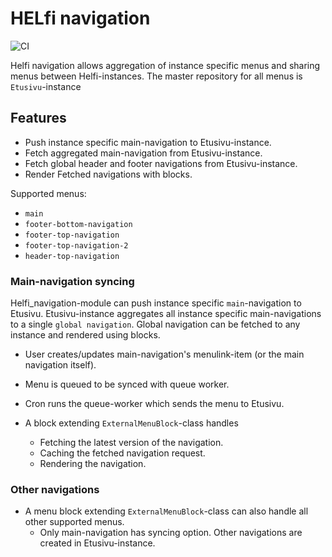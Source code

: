 # HELfi navigation

![CI](https://github.com/City-of-Helsinki/drupal-module-helfi-navigation/workflows/CI/badge.svg)

Helfi navigation allows aggregation of instance specific menus and sharing menus between Helfi-instances.
The master repository for all menus is `Etusivu`-instance


## Features

- Push instance specific main-navigation to Etusivu-instance.
- Fetch aggregated main-navigation from Etusivu-instance.
- Fetch global header and footer navigations from Etusivu-instance.
- Render Fetched navigations with blocks.

Supported menus:
- `main`
- `footer-bottom-navigation`
- `footer-top-navigation`
- `footer-top-navigation-2`
- `header-top-navigation`


### Main-navigation syncing

Helfi_navigation-module can push instance specific `main`-navigation to Etusivu.
Etusivu-instance aggregates all instance specific main-navigations to a single `global navigation`.
Global navigation can be fetched to any instance and rendered using blocks.

- User creates/updates main-navigation's menulink-item (or the main navigation itself).
- Menu is queued to be synced with queue worker.
- Cron runs the queue-worker which sends the menu to Etusivu.

- A block extending `ExternalMenuBlock`-class handles
  - Fetching the latest version of the navigation.
  - Caching the fetched navigation request.
  - Rendering the navigation.

### Other navigations

- A menu block extending `ExternalMenuBlock`-class can also handle all other supported menus.
  - Only main-navigation has syncing option. Other navigations are created in Etusivu-instance.


